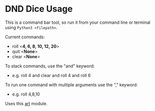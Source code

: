# DND Dice Usage

This is a command bar tool, so run it from your command line or terminal using `Python3 <filepath>`.

Current commands:
- roll <**4, 6, 8, 10, 12, 20**>
- quit <**None**>
- clear <**None**>

To stack commands, use the "and" keyword:
- e.g. roll 4 and clear and roll 4 and roll 6

To run one command with multiple arguments use the "," keyword:
- e.g. roll 4,8,10

Uses this [art](https://github.com/sepandhaghighi/art) module.
